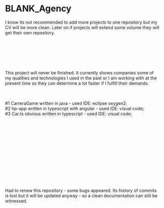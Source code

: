 # BLANK_Agency

I know its not recommended to add more projects to one repository but my CV will be more clean. Later on if projects will extend some volume they will get their own repository.

</br></br></br></br></br>


This project will never be finished.
It currently shows companies some of my qualities and technologies I used in the past or I am working with at the present time so they can determine a lot faster if I fulfill their demands.

</br></br>
#1 CarreraGame written in java - used IDE: eclipse oxygen2;
</br>
#2 hp-app written in typescript with angular - used IDE: visual code;
</br>
#3 Car.ts obvious written in typescript - used IDE: visual code;




</br></br></br></br></br></br></br></br></br></br></br></br>





Had to renew this repository - some bugs appeared. Its history of commits is lost but it will be updated anyway - so a clean documentation can still be witnessed.
